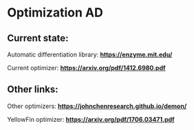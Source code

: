 # Optimization AD

## Current state:

Automatic differentiation library: **https://enzyme.mit.edu/**

Current optimizer: **https://arxiv.org/pdf/1412.6980.pdf**

## Other links:

Other optimizers: **https://johnchenresearch.github.io/demon/**

YellowFin optimizer: **https://arxiv.org/pdf/1706.03471.pdf**


